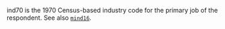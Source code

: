ind70 is the 1970 Census-based industry code for the primary job of the respondent. See also [`mind16`](mind16.md).